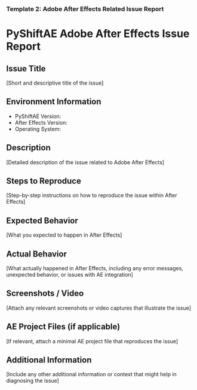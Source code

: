 
### Template 2: Adobe After Effects Related Issue Report

# PyShiftAE Adobe After Effects Issue Report

## Issue Title
[Short and descriptive title of the issue]

## Environment Information
- PyShiftAE Version:
- After Effects Version:
- Operating System:

## Description
[Detailed description of the issue related to Adobe After Effects]

## Steps to Reproduce
[Step-by-step instructions on how to reproduce the issue within After Effects]

## Expected Behavior
[What you expected to happen in After Effects]

## Actual Behavior
[What actually happened in After Effects, including any error messages, unexpected behavior, or issues with AE integration]

## Screenshots / Video
[Attach any relevant screenshots or video captures that illustrate the issue]

## AE Project Files (if applicable)
[If relevant, attach a minimal AE project file that reproduces the issue]

## Additional Information
[Include any other additional information or context that might help in diagnosing the issue]
